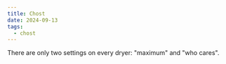 ```yaml
---
title: Chost
date: 2024-09-13
tags:
  - chost
---
```


There are only two settings on every dryer: "maximum" and "who cares".
